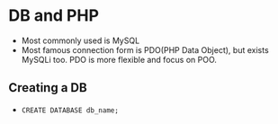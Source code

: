 # DB and PHP
- Most commonly used is MySQL
- Most famous connection form is PDO(PHP Data Object), but exists MySQLi too. PDO is more flexible and focus on POO.

## Creating a DB
- `CREATE DATABASE db_name;`